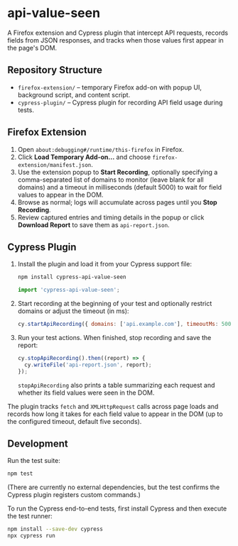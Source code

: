 # api-value-seen

A Firefox extension and Cypress plugin that intercept API requests, records fields from JSON responses, and tracks when those values first appear in the page's DOM.

## Repository Structure
- `firefox-extension/` – temporary Firefox add-on with popup UI, background script, and content script.
- `cypress-plugin/` – Cypress plugin for recording API field usage during tests.

## Firefox Extension

1. Open `about:debugging#/runtime/this-firefox` in Firefox.
2. Click **Load Temporary Add-on...** and choose `firefox-extension/manifest.json`.
3. Use the extension popup to **Start Recording**, optionally specifying a comma-separated list of domains to monitor (leave blank for all domains) and a timeout in milliseconds (default 5000) to wait for field values to appear in the DOM.
4. Browse as normal; logs will accumulate across pages until you **Stop Recording**.
5. Review captured entries and timing details in the popup or click **Download Report** to save them as `api-report.json`.

## Cypress Plugin

1. Install the plugin and load it from your Cypress support file:

   ```bash
   npm install cypress-api-value-seen
   ```

   ```js
   import 'cypress-api-value-seen';
   ```

2. Start recording at the beginning of your test and optionally restrict domains or adjust the timeout (in ms):

   ```js
   cy.startApiRecording({ domains: ['api.example.com'], timeoutMs: 5000 });
   ```

3. Run your test actions. When finished, stop recording and save the report:

   ```js
   cy.stopApiRecording().then((report) => {
     cy.writeFile('api-report.json', report);
   });
   ```

   `stopApiRecording` also prints a table summarizing each request and whether
   its field values were seen in the DOM.

The plugin tracks `fetch` and `XMLHttpRequest` calls across page loads and records how long it takes for each field value to appear in the DOM (up to the configured timeout, default five seconds).

## Development

Run the test suite:

```bash
npm test
```

(There are currently no external dependencies, but the test confirms the Cypress plugin registers custom commands.)

To run the Cypress end-to-end tests, first install Cypress and then execute the test runner:

```bash
npm install --save-dev cypress
npx cypress run
```
